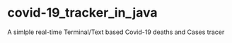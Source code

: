 # covid-19_tracker_in_java
A simlple real-time Terminal/Text based Covid-19 deaths and Cases tracer
